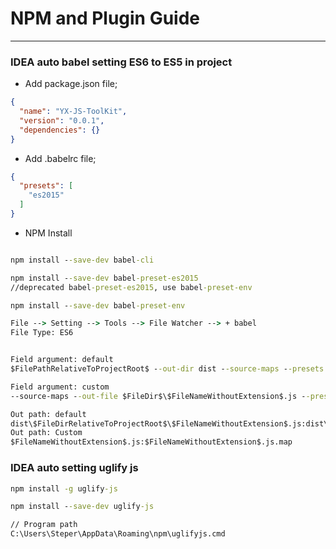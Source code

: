 # NPM and Plugin Guide

---

### IDEA auto babel setting ES6 to ES5 in project
* Add package.json file;
```json
{
  "name": "YX-JS-ToolKit",
  "version": "0.0.1",
  "dependencies": {}
}
```

* Add .babelrc file;
```json
{
  "presets": [
    "es2015"
  ]
}
```

* NPM Install
```cmd

npm install --save-dev babel-cli

npm install --save-dev babel-preset-es2015
//deprecated babel-preset-es2015, use babel-preset-env

npm install --save-dev babel-preset-env

File --> Setting --> Tools --> File Watcher --> + babel
File Type: ES6


Field argument: default
$FilePathRelativeToProjectRoot$ --out-dir dist --source-maps --presets env

Field argument: custom
--source-maps --out-file $FileDir$\$FileNameWithoutExtension$.js --presets env $FilePath$

Out path: default
dist\$FileDirRelativeToProjectRoot$\$FileNameWithoutExtension$.js:dist\$FileDirRelativeToProjectRoot$\$FileNameWithoutExtension$.js.map
Out path: Custom
$FileNameWithoutExtension$.js:$FileNameWithoutExtension$.js.map

```

### IDEA auto setting uglify js
```cmd
npm install -g uglify-js

npm install --save-dev uglify-js

// Program path
C:\Users\Steper\AppData\Roaming\npm\uglifyjs.cmd
```